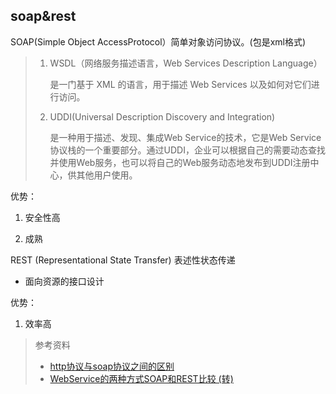 ## soap&rest

SOAP(Simple Object AccessProtocol）简单对象访问协议。(包是xml格式)

>   1.  WSDL（网络服务描述语言，Web Services Description Language）
>
>       是一门基于 XML 的语言，用于描述 Web Services 以及如何对它们进行访问。
>
>   2.  UDDI(Universal Description Discovery and Integration)
>
>       是一种用于描述、发现、集成Web Service的技术，它是Web Service协议栈的一个重要部分。通过UDDI，企业可以根据自己的需要动态查找并使用Web服务，也可以将自己的Web服务动态地发布到UDDI注册中心，供其他用户使用。

优势：

1. 安全性高

2. 成熟



REST (Representational State Transfer) 表述性状态传递

- 面向资源的接口设计

优势：

1. 效率高





>   参考资料
>
>   -   [http协议与soap协议之间的区别](https://blog.csdn.net/ttxs99989/article/details/81294958)
>   -   [WebService的两种方式SOAP和REST比较 (转)](https://www.cnblogs.com/fcfblog/p/5830205.html)